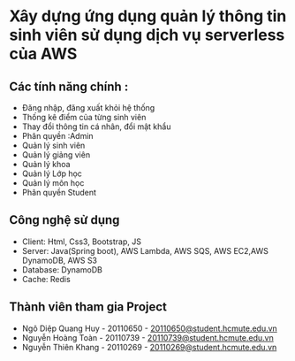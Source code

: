 # Xây dựng ứng dụng quản lý thông tin sinh viên sử dụng dịch vụ serverless của AWS
## Các tính năng chính :
* Đăng nhập, đăng xuất khỏi hệ thống
* Thống kê điểm của từng sinh viên
* Thay đổi thông tin cá nhân, đổi mật khẩu
* Phân quyền :Admin
* Quản lý sinh viên
* Quản lý giảng viên
* Quản lý khoa
* Quản lý Lớp học
* Quản lý môn học
* Phân quyền Student
## Công nghệ sử dụng
* Client: Html, Css3, Bootstrap, JS
* Server: Java(Spring boot), AWS Lambda, AWS SQS, AWS EC2,AWS DynamoDB, AWS S3
* Database: DynamoDB
* Cache:  Redis

## Thành viên tham gia Project
* Ngô Diệp Quang Huy - 20110650 - 20110650@student.hcmute.edu.vn
* Nguyễn Hoàng Toàn - 20110739 - 20110739@student.hcmute.edu.vn
* Nguyễn Thiên Khang - 20110269 - 20110269@student.hcmute.edu.vn
